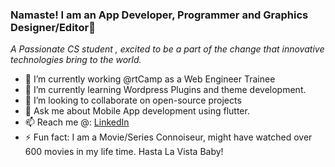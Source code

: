 ### Namaste! I am an App Developer, Programmer and Graphics Designer/Editor👋
_A Passionate CS student , excited to be a part of the change that innovative technologies bring to the world._

- 🔭 I’m currently working @rtCamp as a Web Engineer Trainee
- 🌱 I’m currently learning Wordpress Plugins and theme development.
- 👯 I’m looking to collaborate on open-source projects
- 💬 Ask me about Mobile App development using flutter.
- 📫 Reach me @: [LinkedIn](https://www.linkedin.com/in/takshil-kunadia/)
- ⚡ Fun fact: I am a Movie/Series Connoiseur, might have watched over 600 movies in my life time. Hasta La Vista Baby!
